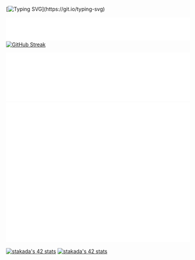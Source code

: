 [![Typing SVG](https://readme-typing-svg.demolab.com?font=Lexend&size=40&pause=1000&color=07817A&vCenter=true&random=false&width=435&lines=Now+Loading+.+.+.)](https://git.io/typing-svg)

![](./metrics.plugin.skyline.svg)
[![GitHub Streak](https://streak-stats.demolab.com?user=gao0325ts&theme=iceberg)](https://git.io/streak-stats)

![](./metrics.plugin.languages.details.svg)
![](./metrics.plugin.achievements.svg)

[![stakada's 42 stats](https://badge42.coday.fr/api/v2/clykl1nmm4378701p4a2d4uqb9/stats?cursusId=9&coalitionId=62)](https://profile.intra.42.fr/users/stakada)
[![stakada's 42 stats](https://badge42.coday.fr/api/v2/clykl1nmm4378701p4a2d4uqb9/stats?cursusId=21&coalitionId=307)](https://profile.intra.42.fr/users/stakada)